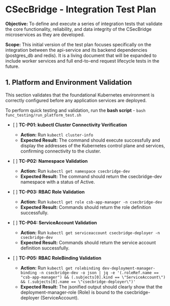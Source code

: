 # **CSecBridge \- Integration Test Plan**

**Objective:** To define and execute a series of integration tests that validate the core functionality, reliability, and data integrity of the CSecBridge microservices as they are developed.

**Scope:** This initial version of the test plan focuses specifically on the integration between the api-service and its backend dependencies (postgres\_db and redis). It is a living document that will be expanded to include worker services and full end-to-end request lifecycle tests in the future.

## **1\. Platform and Environment Validation**
This section validates that the foundational Kubernetes environment is correctly configured before any application services are deployed. 

To perform quick testing and validation, run the **bash script** - `bash func_testing/run_platform_test.sh`

* \[ \] **TC-P01: kubectl Cluster Connectivity Verification**  
  * **Action:** Run `kubectl cluster-info`
  * **Expected Result:** The command should execute successfully and display the addresses of the Kubernetes control plane and services, confirming connectivity to the cluster.

* \[ \] **TC-P02: Namespace Validation**  
  * **Action:** Run `kubectl get namespace csecbridge-dev`  
  * **Expected Result:** The command should return the csecbridge-dev namespace with a status of Active.

* \[ \] **TC-P03: RBAC Role Validation**  
  * **Action:** Run `kubectl get role csb-app-manager -n csecbridge-dev`
  * **Expected Result:** Commands should return the role definition successfully.

* \[ \] **TC-P04: ServiceAccount Validation**  
  * **Action:** Run `kubectl get serviceaccount csecbridge-deployer -n csecbridge-dev`
  * **Expected Result:** Commands should return the service account definition successfully.

* \[ \] **TC-P05: RBAC RoleBinding Validation**  
  * **Action:** Run `kubectl get rolebinding dev-deployment-manager-binding -n csecbridge-dev -o json | jq -e '(.roleRef.name == "csb-app-manager") && (.subjects[0].kind == \"ServiceAccount\") && (.subjects[0].name == \"csecbridge-deployer\")'` 
  * **Expected Result:** The jsonified output should clearly show that the deployment-manager-role (Role) is bound to the csecbridge-deployer (ServiceAccount).
